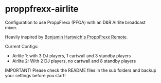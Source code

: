 # proppfrexx-airlite
Configuration to use ProppFrexx (PFOA) with an D&amp;R Airlite broadcast mixer.

Heavily inspired by [Benjamin Hartwich's ProppFrexx Remote](https://github.com/benhartwich/proppfrexx-remote).

Current Configs: 

* Airlite 1: with 3 DJ players, 1 cartwall and 3 standby players
* Airlite 2: With 2 DJ players, no cartwall and 8 standby players

IMPORTANT! Please check the README files in the sub folders and backup your settings before you start!

